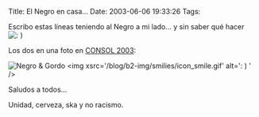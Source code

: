 Title: El Negro en casa...
Date: 2003-06-06 19:33:26
Tags: 

<p>Escribo estas líneas teniendo al Negro a mi lado&#8230; y sin saber qué hacer <img alt=": ) " src="http://web.archive.org/web/20030611122152/http://www.damog.org/blog/b2-img/smilies/icon_smile.gif"/>

Los dos en una foto en <a href="http://web.archive.org/web/20030611122152/http://consol.org.mx/">CONSOL 2003</a>:

</p>
<img border="0" alt="Negro &amp; Gordo &lt;img xsrc='/blog/b2-img/smilies/icon_smile.gif' alt=': ) ' /&gt;" src="http://web.archive.org/web/20030611122152/http://penguin.ajusco.upn.mx/consol/galeria/album/album03/dsc01706.sized.jpg"/><p>

Saludos a todos&#8230;

Unidad, cerveza, ska y no racismo. </p>
